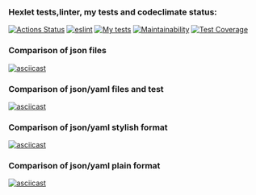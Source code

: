 ### Hexlet tests,linter, my tests and codeclimate status:
[![Actions Status](https://github.com/steshkof/frontend-project-lvl2/workflows/hexlet-check/badge.svg)](https://github.com/steshkof/frontend-project-lvl2/actions) [![eslint](https://github.com/steshkof/frontend-project-lvl2/actions/workflows/eslint.yml/badge.svg?event=push)](https://github.com/steshkof/frontend-project-lvl2/actions/workflows/eslint.yml) [![My tests](https://github.com/steshkof/frontend-project-lvl2/actions/workflows/tests.yml/badge.svg?event=push)](https://github.com/steshkof/frontend-project-lvl2/actions/workflows/tests.yml) [![Maintainability](https://api.codeclimate.com/v1/badges/a99a88d28ad37a79dbf6/maintainability)](https://github.com/steshkof/frontend-project-lvl2/maintainability) [![Test Coverage](https://api.codeclimate.com/v1/badges/a99a88d28ad37a79dbf6/test_coverage)](https://github.com/steshkof/frontend-project-lvl2/test_coverage)

### Comparison of json files
[![asciicast](https://asciinema.org/a/cyeRfQlbmFMcC74ibM9u8Xe15.svg)](https://asciinema.org/a/cyeRfQlbmFMcC74ibM9u8Xe15)

### Comparison of json/yaml files and test
[![asciicast](https://asciinema.org/a/GmZriYdZymzeo0d87MRYWIKwn.svg)](https://asciinema.org/a/GmZriYdZymzeo0d87MRYWIKwn)

### Comparison of json/yaml stylish format
[![asciicast](https://asciinema.org/a/bScpBqZ7fr6UwTciNfKTjZaDA.svg)](https://asciinema.org/a/bScpBqZ7fr6UwTciNfKTjZaDA)

### Comparison of json/yaml plain format
[![asciicast](https://asciinema.org/a/502150.svg)](https://asciinema.org/a/502150)